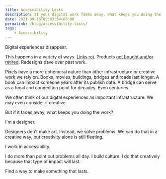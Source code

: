 ```yaml
---
title: Accessibility Lasts
description: If your digital work fades away, what keeps you doing the work?
date: 2021-09-16T09:03:54+00:00
permalink: /blog/accessibility-lasts/
tags:
    - Accessibility
---
```


Digital experiences disappear.

This happens in a variety of ways. [Links rot](https://www.theatlantic.com/technology/archive/2021/06/the-internet-is-a-collective-hallucination/619320/). Products [get bought and/or retired](https://killedbygoogle.com). Redesigns pave over past work.

Pixels have a more ephemeral nature than other infrastructure or creative work we rely on. Books, movies, buildings, bridges and roads last longer. A book can impact someone years after its publish date. A bridge can serve as a focal and connection point for decades. Even centuries.

We often think of our digital experiences as important infrastructure. We may even consider it creative.

But if it fades away, what keeps you doing the work?

I'm a designer.

Designers don't make art. Instead, we solve problems. We can do that in a creative way, but creativity alone is still fleeting.

I work in accessibility.

I do more than point out problems all day. I build culture. I do that creatively because that type of impact will last.

Find a way to make something that lasts.